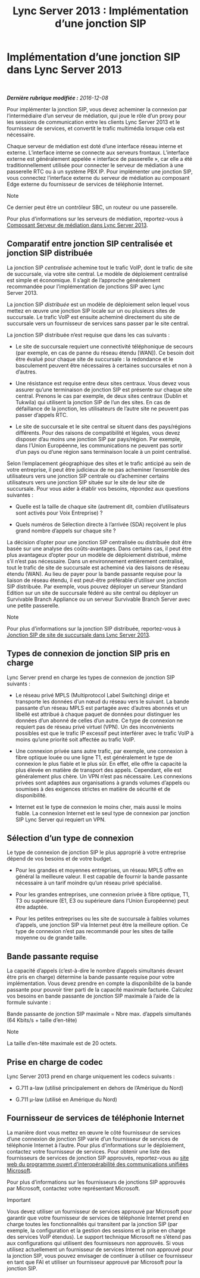 ﻿---
title: 'Lync Server 2013 : Implémentation d’une jonction SIP'
TOCTitle: Implémentation d’une une jonction SIP
ms:assetid: 273a22b1-8a4c-4187-acf8-c57d5c6598ce
ms:mtpsurl: https://technet.microsoft.com/fr-fr/library/Gg425743(v=OCS.15)
ms:contentKeyID: 49296679
ms.date: 12/10/2016
mtps_version: v=OCS.15
ms.translationtype: HT
---

# Implémentation d’une jonction SIP dans Lync Server 2013

 

_**Dernière rubrique modifiée :** 2016-12-08_

Pour implémenter la jonction SIP, vous devez acheminer la connexion par l’intermédiaire d’un serveur de médiation, qui joue le rôle d’un proxy pour les sessions de communication entre les clients Lync Server 2013 et le fournisseur de services, et convertit le trafic multimédia lorsque cela est nécessaire.

Chaque serveur de médiation est doté d’une interface réseau interne et externe. L’interface interne se connecte aux serveurs frontaux. L’interface externe est généralement appelée « interface de passerelle », car elle a été traditionnellement utilisée pour connecter le serveur de médiation à une passerelle RTC ou à un système PBX IP. Pour implémenter une jonction SIP, vous connectez l’interface externe du serveur de médiation au composant Edge externe du fournisseur de services de téléphonie Internet.

> [!note]  
> Ce dernier peut être un contrôleur SBC, un routeur ou une passerelle.

Pour plus d’informations sur les serveurs de médiation, reportez-vous à [Composant Serveur de médiation dans Lync Server 2013](lync-server-2013-mediation-server-component.md).

## Comparatif entre jonction SIP centralisée et jonction SIP distribuée

La jonction SIP *centralisée* achemine tout le trafic VoIP, dont le trafic de site de succursale, via votre site central. Le modèle de déploiement centralisé est simple et économique. Il s’agit de l’approche généralement recommandée pour l’implémentation de jonctions SIP avec Lync Server 2013.

La jonction SIP *distribuée* est un modèle de déploiement selon lequel vous mettez en œuvre une jonction SIP locale sur un ou plusieurs sites de succursale. Le trafic VoIP est ensuite acheminé directement du site de succursale vers un fournisseur de services sans passer par le site central.

La jonction SIP distribuée n’est requise que dans les cas suivants :

  - Le site de succursale requiert une connectivité téléphonique de secours (par exemple, en cas de panne du réseau étendu \[WAN\]). Ce besoin doit être évalué pour chaque site de succursale : la redondance et le basculement peuvent être nécessaires à certaines succursales et non à d’autres.

  - Une résistance est requise entre deux sites centraux. Vous devez vous assurer qu’une terminaison de jonction SIP est présente sur chaque site central. Prenons le cas par exemple, de deux sites centraux (Dublin et Tukwila) qui utilisent la jonction SIP de l’un des sites. En cas de défaillance de la jonction, les utilisateurs de l’autre site ne peuvent pas passer d’appels RTC.

  - Le site de succursale et le site central se situent dans des pays/régions différents. Pour des raisons de compatibilité et légales, vous devez disposer d’au moins une jonction SIP par pays/région. Par exemple, dans l’Union Européenne, les communications ne peuvent pas sortir d’un pays ou d’une région sans terminaison locale à un point centralisé.

Selon l’emplacement géographique des sites et le trafic anticipé au sein de votre entreprise, il peut être judicieux de ne pas acheminer l’ensemble des utilisateurs vers une jonction SIP centrale ou d’acheminer certains utilisateurs vers une jonction SIP située sur le site de leur site de succursale. Pour vous aider à établir vos besoins, répondez aux questions suivantes :

  - Quelle est la taille de chaque site (autrement dit, combien d’utilisateurs sont activés pour Voix Entreprise) ?

  - Quels numéros de Sélection directe à l’arrivée (SDA) reçoivent le plus grand nombre d’appels sur chaque site ?

La décision d’opter pour une jonction SIP centralisée ou distribuée doit être basée sur une analyse des coûts-avantages. Dans certains cas, il peut être plus avantageux d’opter pour un modèle de déploiement distribué, même s’il n’est pas nécessaire. Dans un environnement entièrement centralisé, tout le trafic de site de succursale est acheminé via des liaisons de réseau étendu (WAN). Au lieu de payer pour la bande passante requise pour la liaison de réseau étendu, il est peut-être préférable d’utiliser une jonction SIP distribuée. Par exemple, vous pouvez déployer un serveur Standard Edition sur un site de succursale fédéré au site central ou déployer un Survivable Branch Appliance ou un serveur Survivable Branch Server avec une petite passerelle.

> [!note]  
> Pour plus d’informations sur la jonction SIP distribuée, reportez-vous à <a href="lync-server-2013-branch-site-sip-trunking.md">Jonction SIP de site de succursale dans Lync Server 2013</a>.

## Types de connexion de jonction SIP pris en charge

Lync Server prend en charge les types de connexion de jonction SIP suivants :

  - Le réseau privé MPLS (Multiprotocol Label Switching) dirige et transporte les données d’un nœud du réseau vers le suivant. La bande passante d’un réseau MPLS est partagée avec d’autres abonnés et un libellé est attribué à chaque paquet de données pour distinguer les données d’un abonné de celles d’un autre. Ce type de connexion ne requiert pas de réseau privé virtuel (VPN). Un des inconvénients possibles est que le trafic IP excessif peut interférer avec le trafic VoIP à moins qu’une priorité soit affectée au trafic VoIP.

  - Une connexion privée sans autre trafic, par exemple, une connexion à fibre optique louée ou une ligne T1, est généralement le type de connexion le plus fiable et le plus sûr. En effet, elle offre la capacité la plus élevée en matière de transport des appels. Cependant, elle est généralement plus chère. Un VPN n’est pas nécessaire. Les connexions privées sont adaptées aux organisations à grands volumes d’appels ou soumises à des exigences strictes en matière de sécurité et de disponibilité.

  - Internet est le type de connexion le moins cher, mais aussi le moins fiable. La connexion Internet est le seul type de connexion par jonction SIP Lync Server qui requiert un VPN.

## Sélection d’un type de connexion

Le type de connexion de jonction SIP le plus approprié à votre entreprise dépend de vos besoins et de votre budget.

  - Pour les grandes et moyennes entreprises, un réseau MPLS offre en général la meilleure valeur. Il est capable de fournir la bande passante nécessaire à un tarif moindre qu’un réseau privé spécialisé.

  - Pour les grandes entreprises, une connexion privée à fibre optique, T1, T3 ou supérieure (E1, E3 ou supérieure dans l’Union Européenne) peut être adaptée.

  - Pour les petites entreprises ou les site de succursale à faibles volumes d’appels, une jonction SIP via Internet peut être la meilleure option. Ce type de connexion n’est pas recommandé pour les sites de taille moyenne ou de grande taille.

## Bande passante requise

La capacité d’appels (c’est-à-dire le nombre d’appels simultanés devant être pris en charge) détermine la bande passante requise pour votre implémentation. Vous devez prendre en compte la disponibilité de la bande passante pour pouvoir tirer parti de la capacité maximale facturée. Calculez vos besoins en bande passante de jonction SIP maximale à l’aide de la formule suivante :

Bande passante de jonction SIP maximale = Nbre max. d’appels simultanés (64 Kbits/s + taille d’en-tête)

> [!note]  
> La taille d’en-tête maximale est de 20 octets.

## Prise en charge de codec

Lync Server 2013 prend en charge uniquement les codecs suivants :

  - G.711 a-law (utilisé principalement en dehors de l’Amérique du Nord)

  - G.711 µ-law (utilisé en Amérique du Nord)

## Fournisseur de services de téléphonie Internet

La manière dont vous mettez en œuvre le côté fournisseur de services d’une connexion de jonction SIP varie d’un fournisseur de services de téléphonie Internet à l’autre. Pour plus d’informations sur le déploiement, contactez votre fournisseur de services. Pour obtenir une liste des fournisseurs de services de jonction SIP approuvés, reportez-vous au [site web du programme ouvert d’interopérabilité des communications unifiées Microsoft](http://go.microsoft.com/fwlink/?linkid=287029).

Pour plus d’informations sur les fournisseurs de jonctions SIP approuvés par Microsoft, contactez votre représentant Microsoft.

> [!important]  
> Vous devez utiliser un fournisseur de services approuvé par Microsoft pour garantir que votre fournisseur de services de téléphonie Internet prend en charge toutes les fonctionnalités qui transitent par la jonction SIP (par exemple, la configuration et la gestion des sessions et la prise en charge des services VoIP étendus). Le support technique Microsoft ne s’étend pas aux configurations qui utilisent des fournisseurs non approuvés. Si vous utilisez actuellement un fournisseur de services Internet non approuvé pour la jonction SIP, vous pouvez envisager de continuer à utiliser ce fournisseur en tant que FAI et utiliser un fournisseur approuvé par Microsoft pour la jonction SIP.

